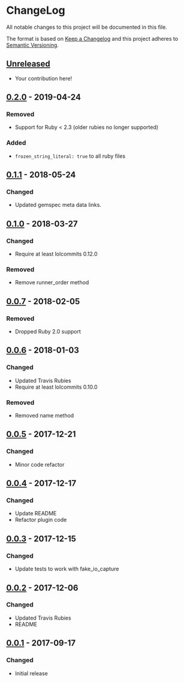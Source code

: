 # ChangeLog

All notable changes to this project will be documented in this file.

The format is based on [Keep a Changelog][KeepAChangelog] and this project
adheres to [Semantic Versioning][Semver].

## [Unreleased]

- Your contribution here!

## [0.2.0] - 2019-04-24
### Removed
- Support for Ruby < 2.3 (older rubies no longer supported)

### Added
- `frozen_string_literal: true` to all ruby files

## [0.1.1] - 2018-05-24
### Changed
- Updated gemspec meta data links.

## [0.1.0] - 2018-03-27
### Changed
- Require at least lolcommits 0.12.0

### Removed
- Remove runner_order method

## [0.0.7] - 2018-02-05
### Removed
- Dropped Ruby 2.0 support

## [0.0.6] - 2018-01-03
### Changed
- Updated Travis Rubies
- Require at least lolcommits 0.10.0

### Removed
- Removed name method

## [0.0.5] - 2017-12-21
### Changed
- Minor code refactor

## [0.0.4] - 2017-12-17
### Changed
- Update README
- Refactor plugin code

## [0.0.3] - 2017-12-15
### Changed
- Update tests to work with fake_io_capture

## [0.0.2] - 2017-12-06
### Changed
- Updated Travis Rubies
- README

## [0.0.1] - 2017-09-17
### Changed
- Initial release

[Unreleased]: https://github.com/lolcommits/lolcommits-lolsrv/compare/v0.2.0...HEAD
[0.2.0]: https://github.com/lolcommits/lolcommits-lolsrv/compare/v0.1.1...v0.2.0
[0.1.1]: https://github.com/lolcommits/lolcommits-lolsrv/compare/v0.1.0...v0.1.1
[0.1.0]: https://github.com/lolcommits/lolcommits-lolsrv/compare/v0.0.7...v0.1.0
[0.0.7]: https://github.com/lolcommits/lolcommits-lolsrv/compare/v0.0.6...v0.0.7
[0.0.6]: https://github.com/lolcommits/lolcommits-lolsrv/compare/v0.0.5...v0.0.6
[0.0.5]: https://github.com/lolcommits/lolcommits-lolsrv/compare/v0.0.4...v0.0.5
[0.0.4]: https://github.com/lolcommits/lolcommits-lolsrv/compare/v0.0.3...v0.0.4
[0.0.3]: https://github.com/lolcommits/lolcommits-lolsrv/compare/v0.0.2...v0.0.3
[0.0.2]: https://github.com/lolcommits/lolcommits-lolsrv/compare/v0.0.1...v0.0.2
[0.0.1]: https://github.com/lolcommits/lolcommits-lolsrv/compare/f328789...v0.0.1
[KeepAChangelog]: http://keepachangelog.com/en/1.0.0/
[Semver]: http://semver.org/spec/v2.0.0.html

